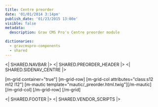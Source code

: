 ```yaml
---
title: Centre preorder
date: '01/01/2014 3:14pm'
publish_date: '01/23/2015 13:00e'
visible: false
metadata:
  description: Grav CMS Pro's Centre preorder module

dictionaries:
  - gravcmspro-components
  - shared
---
```


<| SHARED.NAVBAR |>
<| SHARED.PREORDER_HEADER |>
<| SHARED.SIDENAV_CENTRE |>

[m-grid container="true"]
  [m-grid-row]
    [m-grid-col attributes="class:s12 m12 l12"]
      [m-mautic template="mautic/_preorder.html.twig"][/m-mautic]
    [/m-grid-col]
  [/m-grid-row]
[/m-grid]

<| SHARED.FOOTER |>
<| SHARED.VENDOR_SCRIPTS |>
